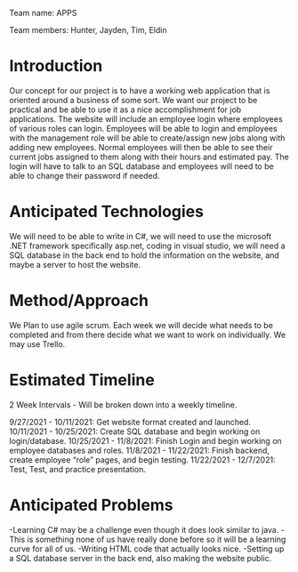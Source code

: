 Team name: APPS

Team members: Hunter, Jayden, Tim, Eldin

# Introduction

Our concept for our project is to have a working web application that is oriented around a business of some sort. We want our project to be practical and be able to use it as a nice accomplishment for job applications. 
The website will include an employee login where employees of various roles can login. Employees will be able to login and employees with the management role will be able to create/assign new jobs along with adding new employees. Normal employees will then be able to see their current jobs assigned to them along with their hours and estimated pay. The login will have to talk to an SQL database and employees will need to be able to change their password if needed. 


# Anticipated Technologies

We will need to be able to write in C#, we will need to use the microsoft .NET framework specifically asp.net,
coding in visual studio, we will need a SQL database in the back end to hold the information on the website,
and maybe a server to host the website.

# Method/Approach

We Plan to use agile scrum. Each week we will decide what needs to be completed and from there decide what we want to
work on individually. We may use Trello. 


# Estimated Timeline

2 Week Intervals - Will be broken down into a weekly timeline.

9/27/2021 - 10/11/2021: Get website format created and launched. 
10/11/2021 - 10/25/2021: Create SQL database and begin working on login/database.
10/25/2021 - 11/8/2021: Finish Login and begin working on employee databases and roles.
11/8/2021 - 11/22/2021: Finish backend, create employee “role”  pages, and begin testing.
11/22/2021 - 12/7/2021: Test, Test, and practice presentation. 

# Anticipated Problems

-Learning C# may be a challenge even though it does look similar to java. 
-This is something none of us have really done before so it will be a learning curve for all of us.
-Writing HTML code that actually looks nice.
-Setting up a SQL database server in the back end, also making the website public. 

